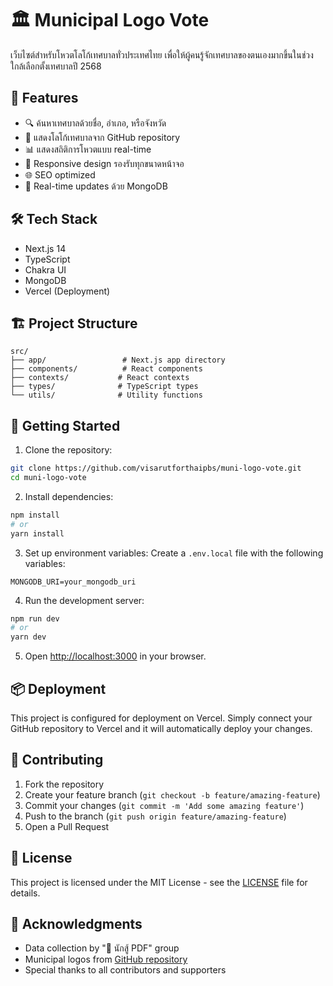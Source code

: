 # 🏛️ Municipal Logo Vote

เว็บไซต์สำหรับโหวตโลโก้เทศบาลทั่วประเทศไทย เพื่อให้ผู้คนรู้จักเทศบาลของตนเองมากขึ้นในช่วงใกล้เลือกตั้งเทศบาลปี 2568

## 🚀 Features

- 🔍 ค้นหาเทศบาลด้วยชื่อ, อำเภอ, หรือจังหวัด
- 🎨 แสดงโลโก้เทศบาลจาก GitHub repository
- 📊 แสดงสถิติการโหวตแบบ real-time
- 📱 Responsive design รองรับทุกขนาดหน้าจอ
- 🌐 SEO optimized
- 🔄 Real-time updates ด้วย MongoDB

## 🛠️ Tech Stack

- Next.js 14
- TypeScript
- Chakra UI
- MongoDB
- Vercel (Deployment)

## 🏗️ Project Structure

```
src/
├── app/                 # Next.js app directory
├── components/          # React components
├── contexts/           # React contexts
├── types/              # TypeScript types
└── utils/              # Utility functions
```

## 🚀 Getting Started

1. Clone the repository:

```bash
git clone https://github.com/visarutforthaipbs/muni-logo-vote.git
cd muni-logo-vote
```

2. Install dependencies:

```bash
npm install
# or
yarn install
```

3. Set up environment variables:
   Create a `.env.local` file with the following variables:

```env
MONGODB_URI=your_mongodb_uri
```

4. Run the development server:

```bash
npm run dev
# or
yarn dev
```

5. Open [http://localhost:3000](http://localhost:3000) in your browser.

## 📦 Deployment

This project is configured for deployment on Vercel. Simply connect your GitHub repository to Vercel and it will automatically deploy your changes.

## 🤝 Contributing

1. Fork the repository
2. Create your feature branch (`git checkout -b feature/amazing-feature`)
3. Commit your changes (`git commit -m 'Add some amazing feature'`)
4. Push to the branch (`git push origin feature/amazing-feature`)
5. Open a Pull Request

## 📝 License

This project is licensed under the MIT License - see the [LICENSE](LICENSE) file for details.

## 🙏 Acknowledgments

- Data collection by "🥊 นักสู้ PDF" group
- Municipal logos from [GitHub repository](https://github.com/creatorsgarten/muni-logo)
- Special thanks to all contributors and supporters
